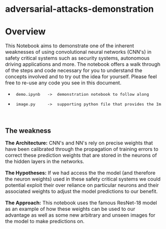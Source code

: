 # adversarial-attacks-demonstration
# **Overview**
<font size="3">
This Notebook aims to demonstrate one of the inherent weaknesses of using convolutional neural networks (CNN's) in safety critical systems such as security systems, autonomous driving applications and more. The notebook offers a walk through of the steps and code necessary for you to understand the concepts involved and to try out the idea for yourself. Please feel free to re-use any code you see in this document.

* <pre> demo.ipynb   ->  demonstration notebook to follow along</pre> 
* <pre> image.py     ->  supporting python file that provides the Image class and additional functionality I created</pre> 
</br>
</font>



## The weakness
<font size="3">**The Architecture:**
CNN's and NN's rely on precise weights that have been calibrated through the propagation of training errors to correct these prediction weights that are stored in the neurons of the hidden layers in the networks.</font>
</br></br>
<font size="3">**The Hypotheses:**
If we had access the the model (and therefore the neuron weights) used in these safety critical systems we could potential exploit their over reliance on particular neurons and their associated weights to adjust the model predictions to our benefit.</font>
</br></br>
<font size="3">**The Approach:**
This notebook uses the famous ResNet-18 model as an example of how these weights can be used to our advantage as well as some new arbitrary and unseen images for the model to make predictions on.</font>


